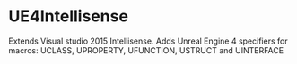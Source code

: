 # UE4Intellisense
Extends Visual studio 2015 Intellisense. Adds Unreal Engine 4 specifiers for macros: UCLASS, UPROPERTY, UFUNCTION, USTRUCT and UINTERFACE
